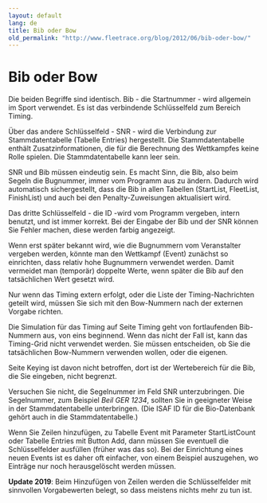 ```yaml
---
layout: default
lang: de
title: Bib oder Bow
old_permalink: "http://www.fleetrace.org/blog/2012/06/bib-oder-bow/"
---
```


# Bib oder Bow

Die beiden Begriffe sind identisch. Bib - die Startnummer - wird allgemein im Sport verwendet.
Es ist das verbindende Schlüsselfeld zum Bereich Timing.

Über das andere Schlüsselfeld - SNR - wird die Verbindung zur Stammdatentabelle (Tabelle Entries) hergestellt.
Die Stammdatentabelle enthält Zusatzinformationen, 
die für die Berechnung des Wettkampfes keine Rolle spielen. 
Die Stammdatentabelle kann leer sein.

SNR und Bib müssen eindeutig sein.
Es macht Sinn, die Bib, also beim Segeln die Bugnummer, immer vom Programm aus zu ändern.
Dadurch wird automatisch sichergestellt,
dass die Bib in allen Tabellen (StartList, FleetList, FinishList)
und auch bei den Penalty-Zuweisungen aktualisiert wird.

Das dritte Schlüsselfeld - die ID  -wird vom Programm vergeben, intern benutzt, und ist immer korrekt.
Bei der Eingabe der Bib und der SNR können Sie Fehler machen, diese werden farbig angezeigt.

Wenn erst später bekannt wird, wie die Bugnummern vom Veranstalter vergeben werden, 
könnte man den Wettkampf (Event) zunächst so einrichten, 
dass relativ hohe Bugnummern verwendet werden. 
Damit vermeidet man (temporär) doppelte Werte, 
wenn später die Bib auf den tatsächlichen Wert gesetzt wird.

Nur wenn das Timing extern erfolgt, oder die Liste der Timing-Nachrichten geteilt wird,
müssen Sie sich mit den Bow-Nummern nach der externen Vorgabe richten.

Die Simulation für das Timing auf Seite Timing geht von fortlaufenden Bib-Nummern aus,
von eins beginnend. Wenn das nicht der Fall ist, 
kann das Timing-Grid nicht verwendet werden. 
Sie müssen entscheiden, ob Sie die tatsächlichen Bow-Nummern verwenden wollen, 
oder die eigenen.

Seite Keying ist davon nicht betroffen, dort ist der Wertebereich für die Bib, die Sie eingeben, nicht begrenzt.

Versuchen Sie nicht, die Segelnummer im Feld SNR unterzubringen. 
Die Segelnummer, zum Beispiel *Beil GER 1234*, 
sollten Sie in geeigneter Weise in der Stammdatentabelle unterbringen.
(Die ISAF ID für die Bio-Datenbank gehört auch in die Stammdatentabelle.)

Wenn Sie Zeilen hinzufügen, zu Tabelle Event mit Parameter StartListCount oder Tabelle Entries mit Button Add,
dann müssen Sie eventuell die Schlüsselfelder ausfüllen (früher was das so).
Bei der Einrichtung eines neuen Events ist es daher oft einfacher,
von einem Beispiel auszugehen, wo Einträge nur noch herausgelöscht werden müssen.

**Update 2019**: Beim Hinzufügen von Zeilen werden die Schlüsselfelder mit sinnvollen Vorgabewerten belegt,
so dass meistens nichts mehr zu tun ist.
